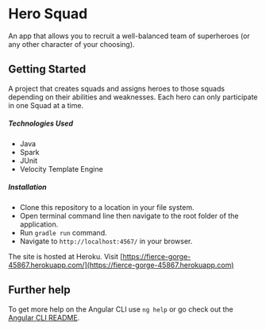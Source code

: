 # Hero Squad
An app that allows you to recruit a well-balanced team of superheroes (or any other character of your choosing).

## Getting Started
A project that creates squads and assigns heroes to those squads depending on their abilities and weaknesses. Each hero can only participate in one Squad at a time.

##### Technologies Used
- Java
- Spark
- JUnit
- Velocity Template Engine

##### Installation

- Clone this repository to a location in your file system.
- Open terminal command line then navigate to the root folder of the application.
- Run `gradle run` command.
- Navigate to `http://localhost:4567/` in your browser.

The site is hosted at Heroku. Visit [https://fierce-gorge-45867.herokuapp.com/](https://fierce-gorge-45867.herokuapp.com)

## Further help

To get more help on the Angular CLI use `ng help` or go check out the [Angular CLI README](https://github.com/angular/angular-cli/blob/master/README.md).
